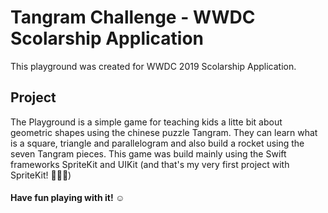 # Tangram Challenge - WWDC Scolarship Application

This playground was created for WWDC 2019 Scolarship Application.

## Project
The Playground is a simple game for teaching kids a litte bit about geometric shapes using the chinese puzzle Tangram. They can learn what is a square, triangle and parallelogram and also build a rocket using the seven Tangram pieces.
This game was build mainly using the Swift frameworks SpriteKit and UIKit (and that's my very first project with SpriteKit! 👩🏻‍💻)

#### Have fun playing with it! ☺️

